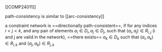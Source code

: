 [[COMP24011]]

path-consistency is similar to [[arc-consistency]]

a constraint network is ==directionally path-consistent==, if for any indices $i < j < k$, and any pair of elements $a_i\in D_i, a_j \in D_j$, such that $(a_i,a_j) \in R_{i,j}$ (i and j are valid in the network), ==there exists== $a_k \in D_k$ such that $(a_i,a_k) \in R_{i,k}$ and $(a_j,a_k) \in R_{j,k}$